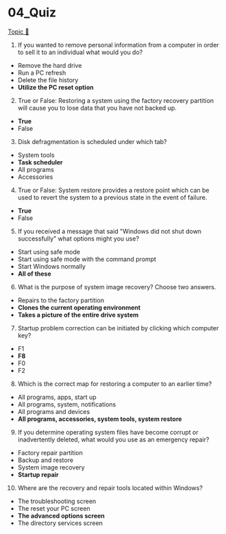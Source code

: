 # 04_Quiz

[Topic &#128279;](https://alison.com/topic/learn/84286/review-quiz)

1. If you wanted to remove personal information from a computer in order to sell it to an individual what would you do?

- Remove the hard drive
- Run a PC refresh
- Delete the file history
- **Utilize the PC reset option**

2. True or False: Restoring a system using the factory recovery partition will cause you to lose data that you have not backed up.

- **True**
- False

3. Disk defragmentation is scheduled under which tab?

- System tools
- **Task scheduler**
- All programs
- Accessories

4. True or False: System restore provides a restore point which can be used to revert the system to a previous state in the event of failure.

- **True**
- False

5. If you received a message that said "Windows did not shut down successfully" what options might you use?

- Start using safe mode
- Start using safe mode with the command prompt
- Start Windows normally
- **All of these**

6. What is the purpose of system image recovery? Choose two answers.

- Repairs to the factory partition
- **Clones the current operating environment**
- **Takes a picture of the entire drive system**

7. Startup problem correction can be initiated by clicking which computer key?

- F1
- **F8**
- F0
- F2

8. Which is the correct map for restoring a computer to an earlier time?

- All programs, apps, start up
- All programs, system, notifications
- All programs and devices
- **All programs, accessories, system tools, system restore**

9. If you determine operating system files have become corrupt or inadvertently deleted, what would you use as an emergency repair?

- Factory repair partition
- Backup and restore
- System image recovery
- **Startup repair**

10. Where are the recovery and repair tools located within Windows?

- The troubleshooting screen
- The reset your PC screen
- **The advanced options screen**
- The directory services screen
